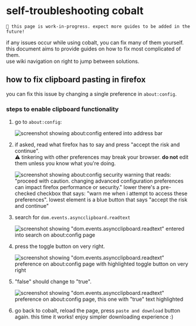 # self-troubleshooting cobalt
```
🚧 this page is work-in-progress. expect more guides to be added in the future!
```
if any issues occur while using cobalt, you can fix many of them yourself. this document aims to provide guides on how to fix most complicated of them.  
use wiki navigation on right to jump between solutions.  

## how to fix clipboard pasting in firefox
you can fix this issue by changing a single preference in `about:config`.

### steps to enable clipboard functionality
1. go to `about:config`:  

   ![screenshot showing about:config entered into address bar](https://github.com/wukko/cobalt/assets/71202418/9ad78612-a372-4949-aeac-99dfc41e273c)  

2. if asked, read what firefox has to say and press "accept the risk and continue".  
 ⚠ tinkering with other preferences may break your browser. **do not** edit them unless you know what you're doing.   

   ![screenshot showing about:config security warning that reads: "proceed with caution. changing advanced configuration preferences can impact firefox performance or security." lower there's a pre-checked checkbox that says: "warn me when i attempt to access these preferences". lowest element is a blue button that says "accept the risk and continue"](https://github.com/wukko/cobalt/assets/71202418/02328729-dbfe-4ea4-b2ca-7bcf1998c2ca)  

3. search for `dom.events.asyncclipboard.readtext`  

   ![screenshot showing "dom.events.asyncclipboard.readtext" entered into search on about:config page](https://github.com/wukko/cobalt/assets/71202418/7c7f7e3c-6a6a-40df-8436-277489e72e0b)

4. press the toggle button on very right.  

   ![screenshot showing "dom.events.asyncclipboard.readtext" preference on about:config page with highlighted toggle button on very right](https://github.com/wukko/cobalt/assets/71202418/b45db18e-f4bf-4f1c-9a8c-f13a63a21335)

5. "false" should change to "true".  

   ![screenshot showing "dom.events.asyncclipboard.readtext" preference on about:config page, this one with "true" text highlighted](https://github.com/wukko/cobalt/assets/71202418/4869b4ff-8385-4cd3-ae59-aa2e03a58b5f)

6. go back to cobalt, reload the page, press `paste and download` button again. this time it works! enjoy simpler downloading experience :)
